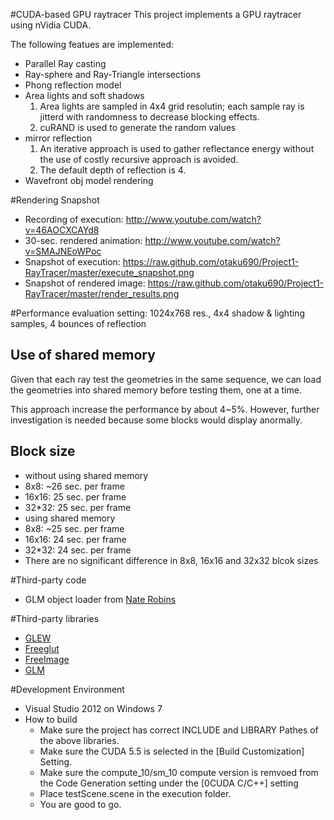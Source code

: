#CUDA-based GPU raytracer 
This project implements a GPU raytracer using nVidia CUDA.  
  
The following featues are implemented:

* Parallel Ray casting
* Ray-sphere and Ray-Triangle intersections 
* Phong reflection model
* Area lights and soft shadows
  1. Area lights are sampled in 4x4 grid resolutin; each sample ray is jitterd with randomness to decrease blocking effects.  
  2. cuRAND is used to generate the random values 
* mirror reflection  
  1. An iterative approach is used to gather reflectance energy without the use of costly recursive approach is avoided.  
  2. The default depth of reflection is 4.
* Wavefront obj model rendering

#Rendering Snapshot
 * Recording of execution: http://www.youtube.com/watch?v=46AOCXCAYd8
 * 30-sec. rendered animation: http://www.youtube.com/watch?v=SMAJNEoWPoc
 * Snapshot of execution: https://raw.github.com/otaku690/Project1-RayTracer/master/execute_snapshot.png
 * Snapshot of rendered image: https://raw.github.com/otaku690/Project1-RayTracer/master/render_results.png

#Performance evaluation
 setting: 1024x768 res., 4x4 shadow & lighting samples, 4 bounces of reflection
## Use of shared memory
  Given that each ray test the geometries in the same sequence, we can load the geometries into shared memory before testing them, one at a time.  
    
  This approach increase the performance by about 4~5%. However, further investigation is needed because some blocks would display anormally.
## Block size 
 * without using shared memory
  * 8x8: ~26 sec. per frame
  * 16x16: 25 sec. per frame
  * 32*32: 25 sec. per frame
 * using shared memory
  * 8x8: ~25 sec. per frame
  * 16x16: 24 sec. per frame
  * 32*32: 24 sec. per frame
 * There are no significant difference in 8x8, 16x16 and 32x32 blcok sizes
 



#Third-party code
 * GLM object loader from [Nate Robins](https://user.xmission.com/~nate/tutors.html)

#Third-party libraries
  * [GLEW](http://glew.sourceforge.net/)
  * [Freeglut](http://freeglut.sourceforge.net/)
  * [FreeImage](http://freeimage.sourceforge.net/)
  * [GLM](http://glm.g-truc.net/0.9.4/index.html)  
  
#Development Environment
* Visual Studio 2012 on Windows 7
* How to build
  * Make sure the project has correct INCLUDE and LIBRARY Pathes of the above libraries.
  * Make sure the CUDA 5.5 is selected in the [Build Customization] Setting.
  * Make sure the compute_10/sm_10 compute version is remvoed from the Code Generation setting under the [0CUDA C/C++] setting
  * Place testScene.scene in the execution folder.
  * You are good to go.